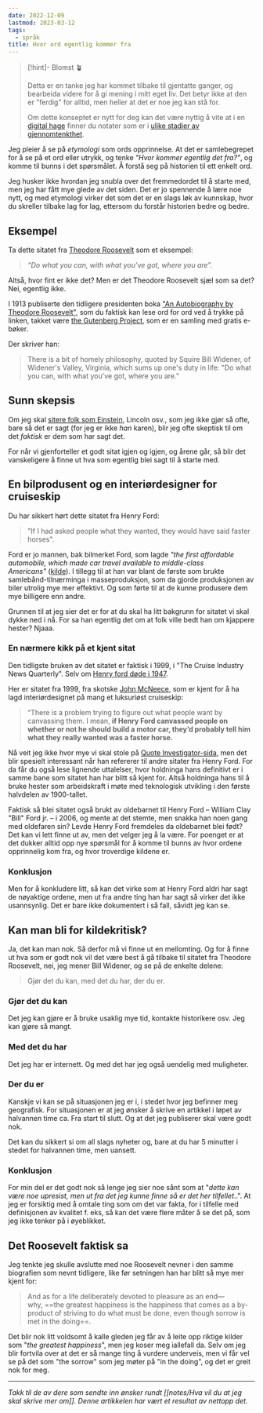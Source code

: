 ```yaml
---
date: 2022-12-09
lastmod: 2023-03-12
tags:
  - språk
title: Hvor ord egentlig kommer fra
---
```

> [!hint]- Blomst 🪴
>
> Detta er en tanke jeg har kommet tilbake til gjentatte ganger, og bearbeida videre for å gi mening i mitt eget liv. Det betyr ikke at den er "ferdig" for alltid, men heller at det er noe jeg kan stå for.
> 
> Om dette konseptet er nytt for deg kan det være nyttig å vite at i en [digital hage](digitalt%20hagearbeid.md) finner du notater som er i [ulike stadier av gjennomtenkthet](stadier%20av%20gjennomtenkthet.md).

Jeg pleier å se på _etymologi_ som ords opprinnelse. At det er samlebegrepet for å se på et ord eller utrykk, og tenke _"Hvor kommer egentlig det fra?"_, og komme til bunns i det spørsmålet. Å forstå seg på historien til ett enkelt ord.

Jeg husker ikke hvordan jeg snubla over det fremmedordet til å starte med, men jeg har fått mye glede av det siden. Det er jo spennende å lære noe nytt, og med etymologi virker det som det er en slags løk av kunnskap, hvor du skreller tilbake lag for lag, ettersom du forstår historien bedre og bedre.

## Eksempel

Ta dette sitatet fra [Theodore Roosevelt](https://suebrewton.com/tag/do-what-you-can-with-what-you-have-where-you-are/?ref=simen-skriver) som et eksempel:

> _“Do what you can, with what you’ve got, where you are_”.

Altså, hvor fint er ikke det? Men er det Theodore Roosevelt sjæl som sa det? Nei, egentlig ikke.

I 1913 publiserte den tidligere presidenten boka ["An Autobiography by Theodore Roosevelt"](https://www.gutenberg.org/files/3335/3335-h/3335-h.htm?ref=simen-skriver), som du faktisk kan lese ord for ord ved å trykke på linken, takket være [the Gutenberg Project](https://www.gutenberg.org/about/background/mission_statement.html?ref=simen-skriver), som er en samling med gratis e-bøker.

Der skriver han:

> There is a bit of homely philosophy, quoted by Squire Bill Widener, of Widener's Valley, Virginia, which sums up one's duty in life: "Do what you can, with what you've got, where you are."

## Sunn skepsis

Om jeg skal [sitere folk som Einstein](https://www.simenskriver.no/ditt-framtidige-fremmede-jeg/), Lincoln osv., som jeg ikke gjør så ofte, bare så det er sagt (for jeg er ikke _han_ karen), blir jeg ofte skeptisk til om det _faktisk_ er dem som har sagt det.

For når vi gjenforteller et godt sitat igjen og igjen, og årene går, så blir det vanskeligere å finne ut hva som egentlig blei sagt til å starte med.

## En bilprodusent og en interiørdesigner for cruiseskip

Du har sikkert hørt dette sitatet fra Henry Ford:

> "If I had asked people what they wanted, they would have said faster horses".

Ford er jo mannen, bak bilmerket Ford, som lagde _"the first affordable automobile, which made car travel available to middle-class Americans"_ ([kilde](https://en.wikipedia.org/wiki/Ford_Model_T?ref=simen-skriver)). I tillegg til at han var blant de første som brukte samlebånd-tilnærminga i masseproduksjon, som da gjorde produksjonen av biler utrolig mye mer effektivt. Og som førte til at de kunne produsere dem mye billigere enn andre.

Grunnen til at jeg sier det er for at du skal ha litt bakgrunn for sitatet vi skal dykke ned i nå. For sa han egentlig det om at folk ville bedt han om kjappere hester? Njaaa.

### En nærmere kikk på et kjent sitat

Den tidligste bruken av det sitatet er faktisk i 1999, i "The Cruise Industry News Quarterly". Selv om [Henry ford døde i 1947](https://snl.no/Henry_Ford?ref=simen-skriver).

Her er sitatet fra 1999, fra skotske [John McNeece](https://www.heraldscotland.com/opinion/14038032.john-mcneece/?ref=simen-skriver), som er kjent for å ha lagd interiørdesignet på mang et luksuriøst cruiseskip:

> “There is a problem trying to figure out what people want by canvassing them. I mean, **if Henry Ford canvassed people on whether or not he should build a motor car, they’d probably tell him what they really wanted was a faster horse.**

Nå veit jeg ikke hvor mye vi skal stole på [Quote Investigator-sida](https://quoteinvestigator.com/2011/07/28/ford-faster-horse/?ref=simen-skriver), men det blir spesielt interessant når han refererer til andre sitater fra Henry Ford. For da får du også lese lignende uttalelser, hvor holdninga hans definitivt er i samme bane som sitatet han har blitt så kjent for. Altså holdninga hans til å bruke hester som arbeidskraft i møte med teknologisk utvikling i den første halvdelen av 1900-tallet.

Faktisk så blei sitatet også brukt av oldebarnet til Henry Ford – William Clay "Bill" Ford jr. – i 2006, og mente at det stemte, men snakka han noen gang med oldefaren sin? Levde Henry Ford fremdeles da oldebarnet blei født? Det kan vi lett finne ut av, men det velger jeg å la være. For poenget er at det dukker alltid opp nye spørsmål for å komme til bunns av hvor ordene opprinnelig kom fra, og hvor troverdige kildene er.

### Konklusjon

Men for å konkludere litt, så kan det virke som at Henry Ford aldri har sagt de nøyaktige ordene, men ut fra andre ting han har sagt så virker det ikke usannsynlig. Det er bare ikke dokumentert i så fall, såvidt jeg kan se.

## Kan man bli for kildekritisk?

Ja, det kan man nok. Så derfor må vi finne ut en mellomting. Og for å finne ut hva som er godt nok vil det være best å gå tilbake til sitatet fra Theodore Roosevelt, nei, jeg mener Bill Widener, og se på de enkelte delene:

> Gjør det du kan, med det du har, der du er.

### Gjør det du kan

Det jeg kan gjøre er å bruke usaklig mye tid, kontakte historikere osv. Jeg kan gjøre så mangt.

### Med det du har

Det jeg har er internett. Og med det har jeg også uendelig med muligheter.

### Der du er

Kanskje vi kan se på situasjonen jeg er i, i stedet hvor jeg befinner meg geografisk. For situasjonen er at jeg ønsker å skrive en artikkel i løpet av halvannen time ca. Fra start til slutt. Og at det jeg publiserer skal være godt nok.

Det kan du sikkert si om all slags nyheter og, bare at du har 5 minutter i stedet for halvannen time, men uansett.

### Konklusjon

For min del er det godt nok så lenge jeg sier noe sånt som at "_dette kan være noe upresist, men ut fra det jeg kunne finne så er det her tilfellet_..". At jeg er forsiktig med å omtale ting som om det var fakta, for i tilfelle med definisjonen av kvalitet f. eks, så kan det være flere måter å se det på, som jeg ikke tenker på i øyeblikket.

## Det Roosevelt faktisk sa

Jeg tenkte jeg skulle avslutte med noe Roosevelt nevner i den samme biografien som nevnt tidligere, like før setningen han har blitt så mye mer kjent for:

> And as for a life deliberately devoted to pleasure as an end—why, ==the greatest happiness is the happiness that comes as a by-product of striving to do what must be done, even though sorrow is met in the doing==.

Det blir nok litt voldsomt å kalle gleden jeg får av å leite opp riktige kilder som "_the greatest happiness_", men jeg koser meg iallefall da. Selv om jeg blir fortvila over at det er så mange ting å vurdere underveis, men vi får vel se på det som "the sorrow" som jeg møter på "in the doing", og det er greit nok for meg.

---

_Takk til de av dere som sendte inn ønsker rundt [[notes/Hva vil du at jeg skal skrive mer om]]. Denne artikkelen har vært et resultat av nettopp det._
